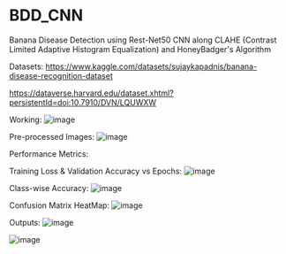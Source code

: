 # BDD_CNN
Banana Disease Detection using Rest-Net50 CNN along CLAHE (Contrast Limited Adaptive Histogram Equalization) and HoneyBadger's Algorithm

Datasets:
https://www.kaggle.com/datasets/sujaykapadnis/banana-disease-recognition-dataset

https://dataverse.harvard.edu/dataset.xhtml?persistentId=doi:10.7910/DVN/LQUWXW

Working:
![image](https://github.com/user-attachments/assets/e2235628-9393-4084-b807-5852ec7d1e03)

Pre-processed Images:
![image](https://github.com/user-attachments/assets/cddd1241-12ae-4bda-b173-0ca6607644b0)


Performance Metrics:

Training Loss & Validation Accuracy vs Epochs:
![image](https://github.com/user-attachments/assets/8535752a-4d53-4028-ada8-0f3c9643162b)

Class-wise Accuracy:
![image](https://github.com/user-attachments/assets/20a363c5-6e05-459c-a05c-b91af254481c)

Confusion Matrix HeatMap:
![image](https://github.com/user-attachments/assets/1d642b31-c293-436c-b2e6-90f8f719a156)

Outputs:
![image](https://github.com/user-attachments/assets/b57ada93-04f7-4356-9a85-238e2e54b6af)

![image](https://github.com/user-attachments/assets/c45da6b8-84ef-4b52-9b63-cef8e7c4651c)







